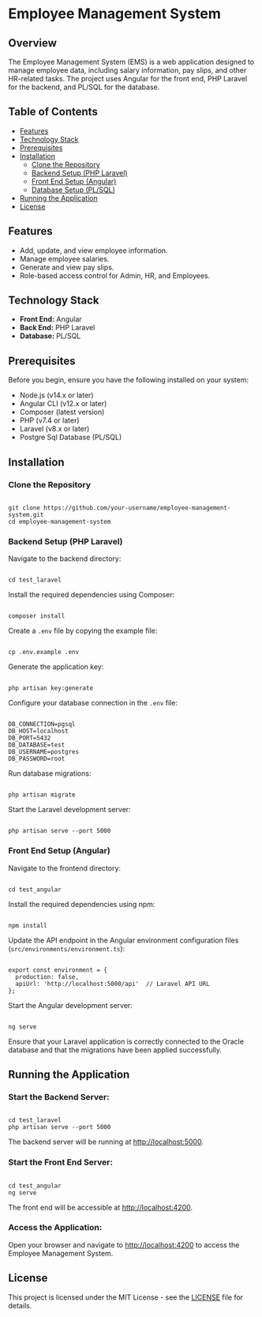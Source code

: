 <h1>Employee Management System</h1>

<h2>Overview</h2>
<p>The Employee Management System (EMS) is a web application designed to manage employee data, including salary information, pay slips, and other HR-related tasks. The project uses Angular for the front end, PHP Laravel for the backend, and PL/SQL for the database.</p>

<h2>Table of Contents</h2>
<ul>
    <li><a href="#features">Features</a></li>
    <li><a href="#technology-stack">Technology Stack</a></li>
    <li><a href="#prerequisites">Prerequisites</a></li>
    <li><a href="#installation">Installation</a>
        <ul>
            <li><a href="#clone-the-repository">Clone the Repository</a></li>
            <li><a href="#backend-setup-php-laravel">Backend Setup (PHP Laravel)</a></li>
            <li><a href="#front-end-setup-angular">Front End Setup (Angular)</a></li>
            <li><a href="#database-setup-plsql">Database Setup (PL/SQL)</a></li>
        </ul>
    </li>
    <li><a href="#running-the-application">Running the Application</a></li>
    <li><a href="#license">License</a></li>
</ul>

<h2 id="features">Features</h2>
<ul>
    <li>Add, update, and view employee information.</li>
    <li>Manage employee salaries.</li>
    <li>Generate and view pay slips.</li>
    <li>Role-based access control for Admin, HR, and Employees.</li>
</ul>

<h2 id="technology-stack">Technology Stack</h2>
<ul>
    <li><strong>Front End:</strong> Angular</li>
    <li><strong>Back End:</strong> PHP Laravel</li>
    <li><strong>Database:</strong> PL/SQL</li>
</ul>

<h2 id="prerequisites">Prerequisites</h2>
<p>Before you begin, ensure you have the following installed on your system:</p>
<ul>
    <li>Node.js (v14.x or later)</li>
    <li>Angular CLI (v12.x or later)</li>
    <li>Composer (latest version)</li>
    <li>PHP (v7.4 or later)</li>
    <li>Laravel (v8.x or later)</li>
    <li>Postgre Sql Database (PL/SQL)</li>
</ul>

<h2 id="installation">Installation</h2>

<h3 id="clone-the-repository">Clone the Repository</h3>
<pre><code>
git clone https://github.com/your-username/employee-management-system.git
cd employee-management-system
</code></pre>

<h3 id="backend-setup-php-laravel">Backend Setup (PHP Laravel)</h3>
<p>Navigate to the backend directory:</p>
<pre><code>
cd test_laravel
</code></pre>

<p>Install the required dependencies using Composer:</p>
<pre><code>
composer install
</code></pre>

<p>Create a <code>.env</code> file by copying the example file:</p>
<pre><code>
cp .env.example .env
</code></pre>

<p>Generate the application key:</p>
<pre><code>
php artisan key:generate
</code></pre>

<p>Configure your database connection in the <code>.env</code> file:</p>
<pre><code>
DB_CONNECTION=pgsql
DB_HOST=localhost
DB_PORT=5432
DB_DATABASE=test
DB_USERNAME=postgres
DB_PASSWORD=root
</code></pre>

<p>Run database migrations:</p>
<pre><code>
php artisan migrate
</code></pre>

<p>Start the Laravel development server:</p>
<pre><code>
php artisan serve --port 5000
</code></pre>

<h3 id="front-end-setup-angular">Front End Setup (Angular)</h3>
<p>Navigate to the frontend directory:</p>
<pre><code>
cd test_angular
</code></pre>

<p>Install the required dependencies using npm:</p>
<pre><code>
npm install
</code></pre>

<p>Update the API endpoint in the Angular environment configuration files (<code>src/environments/environment.ts</code>):</p>
<pre><code>
export const environment = {
  production: false,
  apiUrl: 'http://localhost:5000/api'  // Laravel API URL
};
</code></pre>

<p>Start the Angular development server:</p>
<pre><code>
ng serve
</code></pre>


<p>Ensure that your Laravel application is correctly connected to the Oracle database and that the migrations have been applied successfully.</p>

<h2 id="running-the-application">Running the Application</h2>

<h3>Start the Backend Server:</h3>
<pre><code>
cd test_laravel
php artisan serve --port 5000
</code></pre>
<p>The backend server will be running at <a href="http://localhost:5000">http://localhost:5000</a>.</p>

<h3>Start the Front End Server:</h3>
<pre><code>
cd test_angular
ng serve
</code></pre>
<p>The front end will be accessible at <a href="http://localhost:4200">http://localhost:4200</a>.</p>

<h3>Access the Application:</h3>
<p>Open your browser and navigate to <a href="http://localhost:4200">http://localhost:4200</a> to access the Employee Management System.</p>

<h2 id="license">License</h2>
<p>This project is licensed under the MIT License - see the <a href="LICENSE">LICENSE</a> file for details.</p>

